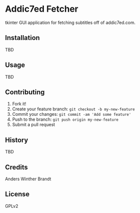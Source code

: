 # Addic7ed Fetcher

tkinter GUI application for fetching subtitles off of addic7ed.com.

## Installation

TBD

## Usage

TBD

## Contributing

1. Fork it!
2. Create your feature branch: `git checkout -b my-new-feature`
3. Commit your changes: `git commit -am 'Add some feature'`
4. Push to the branch: `git push origin my-new-feature`
5. Submit a pull request

## History

TBD

## Credits

Anders Winther Brandt

## License

GPLv2